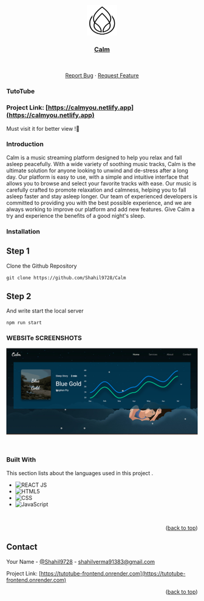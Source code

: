 <!-- Improved compatibility of back to top link: See: https://github.com/Shahil9728/Calm/ -->
<a name="readme-top"></a>


<!-- PROJECT LOGO -->
<br />
<div align="center">
  <a href="https://github.com/Shahil9728/Calm">
    <img src="public/logo.png" alt="Logo" width="80" height="80">
  </a>

  <h3 align="center"><a href="https://calmyou.netlify.app" target="_blank">Calm</a></h3>
  <p align="center">
    <br />
    <br />
    <a href="https://github.com/Shahil9728/Calm/issues">Report Bug</a>
    ·
    <a href="https://github.com/Shahil9728/Calm/issues">Request Feature</a>
  </p>
</div>

### TutoTube

### Project Link: [https://calmyou.netlify.app](https://calmyou.netlify.app)
Must visit it for better view !🥰 

### Introduction

Calm is a music streaming platform designed to help you relax and fall asleep peacefully. With a wide variety of soothing music tracks, Calm is the ultimate solution for anyone looking to unwind and de-stress after a long day. Our platform is easy to use, with a simple and intuitive interface that allows you to browse and select your favorite tracks with ease. Our music is carefully crafted to promote relaxation and calmness, helping you to fall asleep faster and stay asleep longer. Our team of experienced developers is committed to providing you with the best possible experience, and we are always working to improve our platform and add new features. Give Calm a try and experience the benefits of a good night's sleep.

### Installation

## Step 1
Clone the Github Repository
```shell
git clone https://github.com/Shahil9728/Calm
```

## Step 2
And write start the local server
```shell
npm run start
```


<!-- IMAGES -->
### WEBSITe SCREENSHOTS

![Alt image](public/ss1.png)

<br/>


### Built With

This section lists about the languages used in this project .

* ![REACT JS](https://img.shields.io/badge/React-20232A?style=for-the-badge&logo=react&logoColor=61DAFB)
* ![HTML5](https://img.shields.io/badge/html5-%23E34F26.svg?style=for-the-badge&logo=html5&logoColor=white)
* ![CSS](https://img.shields.io/badge/css-%2338B2AC.svg?style=for-the-badge&logo=tailwind-css&logoColor=white)
* ![JavaScript](https://img.shields.io/badge/javascript-%23323330.svg?style=for-the-badge&logo=javascript&logoColor=%23F7DF1E)


<br>

<p align="right">(<a href="#readme-top">back to top</a>)</p>

<!-- CONTACT -->
## Contact

Your Name - [@Shahil9728](https://twitter.com/Shahil9728) - shahilverma91383@gmail.com

Project Link: [https://tutotube-frontend.onrender.com](https://tutotube-frontend.onrender.com)

<p align="right">(<a href="#readme-top">back to top</a>)</p>




